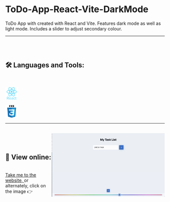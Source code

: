 # ToDo-App-React-Vite-DarkMode
ToDo App with created with React and Vite. Features dark mode as well as light mode. Includes a slider to adjust secondary colour.

<hr>

<br>
<br>
<!-- Technologies used -->
<div name = "Technologies"> 
<h2 align="left">🛠 Languages and Tools:</h2>
<br>
<p>
<a href="https://reactjs.org/" target="_blank" rel="noreferrer"> <img src="https://raw.githubusercontent.com/devicons/devicon/master/icons/react/react-original-wordmark.svg" alt="react" width="40" height="40"/> 
</a> 

<a href="https://www.w3schools.com/css/" target="_blank" rel="noreferrer"> <img src="https://raw.githubusercontent.com/devicons/devicon/master/icons/css3/css3-original-wordmark.svg" alt="css3" width="40" height="40"/> 
</a>
</p>
</div>

<hr>



<br>
 <!-- Screenshot -->
  <a href="https://deftpegtodothemeswitcher.netlify.app/" target="_blank" rel="noreferrer"> <img align="right" src="public/screenShot.png" alt="ToDo App with theme changer" height="200"/> </a> 

<br>
<br>

   <!-- Online link -->
   <div name = "Online presence"> 
<h2 align="left">👀 View online:</h2>
<br>
<a href="https://deftpegtodothemeswitcher.netlify.app//" target="_blank" rel="noreferrer">
Take me to the website, </a>
or alternately, click on the image 👉


</div> 




<br>

